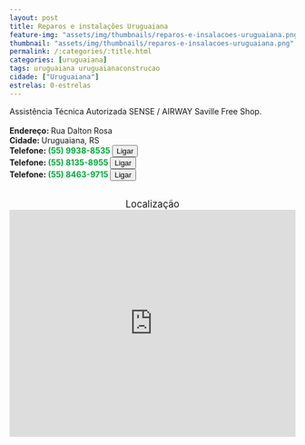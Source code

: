 ```yaml
---
layout: post
title: Reparos e instalações Uruguaiana
feature-img: "assets/img/thumbnails/reparos-e-insalacoes-uruguaiana.png"
thumbnail: "assets/img/thumbnails/reparos-e-insalacoes-uruguaiana.png"
permalink: /:categories/:title.html
categories: [uruguaiana]
tags: uruguaiana uruguaianaconstrucao
cidade: ["Uruguaiana"]
estrelas: 0-estrelas
---
```

Assistência Técnica Autorizada SENSE / AIRWAY Saville Free Shop.<!-- more --><br/>
<br/>
<b>Endereço: </b>Rua Dalton Rosa<br />
<b>Cidade: </b>Uruguaiana, RS<br />
<b>Telefone: <span style="color: #00ab3a;">(55) 9938-8535</span> <a href="tel:5599388535"><button class="ligar">Ligar</button></a></b><br />
<b>Telefone: <span style="color: #00ab3a;">(55) 8135-8955</span> <a href="tel:5581358955"><button class="ligar">Ligar</button></a></b><br />
<b>Telefone: <span style="color: #00ab3a;">(55) 8463-9715</span> <a href="tel:5584639715"><button class="ligar">Ligar</button></a></b><br />
<br />
<div style="font-size: larger; text-align: center;">
Localização</div>
<iframe src="https://www.google.com/maps/embed?pb=!1m18!1m12!1m3!1d3463.268693296661!2d-57.0687524848914!3d-29.769871181983017!2m3!1f0!2f0!3f0!3m2!1i1024!2i768!4f13.1!3m3!1m2!1s0x94535b11a1bd6433%3A0x7a9a3195a4e9260c!2sR.+Dr.+Dalton+Rosa+-+Cidade+Alegria%2C+Uruguaiana+-+RS!5e0!3m2!1spt-BR!2sbr!4v1524750475483" width="100%" height="400" frameborder="0" style="border:0" allowfullscreen></iframe>

